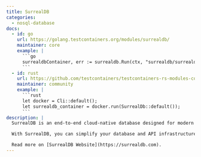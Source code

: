 ```yaml
---
title: SurrealDB
categories:
  - nosql-database
docs:
  - id: go
    url: https://golang.testcontainers.org/modules/surrealdb/
    maintainer: core
    example: |
      ```go
      surrealdbContainer, err := surrealdb.Run(ctx, "surrealdb/surrealdb:v1.1.1")
      ```
  - id: rust
    url: https://github.com/testcontainers/testcontainers-rs-modules-community
    maintainer: community
    example: |
      ```rust
      let docker = Cli::default();
      let surrealdb_container = docker.run(SurrealDb::default());
      ```
description: |
  SurrealDB is an end-to-end cloud-native database designed for modern applications, including web, mobile, serverless, Jamstack, backend, and traditional applications.

  With SurrealDB, you can simplify your database and API infrastructure, reduce development time, and build secure, performant apps quickly and cost-effectively.

  Read more on [SurrealDB Website](https://surrealdb.com).
---
```

